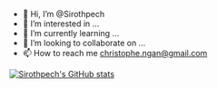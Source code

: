 - 👋 Hi, I’m @Sirothpech
- 👀 I’m interested in ...
- 🌱 I’m currently learning ...
- 💞️ I’m looking to collaborate on ...
- 📫 How to reach me christophe.ngan@gmail.com

[![Sirothpech's GitHub stats](https://github-readme-stats.vercel.app/api?username=Sirothpech)](https://github.com/Sirothpech/github-readme-stats)

<!---
Sirothpech/Sirothpech is a ✨ special ✨ repository because its `README.md` (this file) appears on your GitHub profile.
You can click the Preview link to take a look at your changes.
--->
